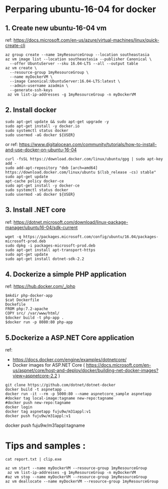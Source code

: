 # Perparing ubuntu-16-04 for docker 
## 1. Create new ubuntu-16-04 vm
ref: https://docs.microsoft.com/en-us/azure/virtual-machines/linux/quick-create-cli
```shell
az group create --name 1myResourceGroup --location southeastasia
az vm image list --location southeastasia --publisher Canonical \
  --offer UbuntuServer --sku 16.04-LTS --all --output table
az vm create \
  --resource-group 1myResourceGroup \
  --name myDockerVM \
  --image Canonical:UbuntuServer:16.04-LTS:latest \
  --admin-username azadmin \
  --generate-ssh-keys
 az vm list-ip-addresses -g 1myResourceGroup -n myDockerVM
```

## 2. Install docker
```shell
sudo apt-get update && sudo apt-get upgrade -y
sudo apt-get install -y docker.io
sudo systemctl status docker
sudo usermod -aG docker ${USER}
```
or
ref: https://www.digitalocean.com/community/tutorials/how-to-install-and-use-docker-on-ubuntu-16-04
```shell
curl -fsSL https://download.docker.com/linux/ubuntu/gpg | sudo apt-key add -
sudo add-apt-repository "deb [arch=amd64] https://download.docker.com/linux/ubuntu $(lsb_release -cs) stable"
sudo apt-get update
apt-cache policy docker-ce
sudo apt-get install -y docker-ce
sudo systemctl status docker
sudo usermod -aG docker ${USER}
```
## 3. Install .NET core
ref: https://dotnet.microsoft.com/download/linux-package-manager/ubuntu16-04/sdk-current
```shell
wget -q https://packages.microsoft.com/config/ubuntu/16.04/packages-microsoft-prod.deb
sudo dpkg -i packages-microsoft-prod.deb
sudo apt-get install apt-transport-https
sudo apt-get update
sudo apt-get install dotnet-sdk-2.2
```
## 4. Dockerize a simple PHP application
ref: https://hub.docker.com/_/php
```shell
$mkdir php-docker-app  
$cat Dockerfile
Dockefile
FROM php:7.2-apache
COPY src/ /var/www/html/
$docker build -t php-app .  
$docker run -p 8080:80 php-app 
```
## 5.Dockerize a ASP.NET Core application
ref: 
* https://docs.docker.com/engine/examples/dotnetcore/ 
* Docker images for ASP.NET Core ( https://docs.microsoft.com/en-us/aspnet/core/host-and-deploy/docker/building-net-docker-images?view=aspnetcore-2.2 )

```shell
git clone https://github.com/dotnet/dotnet-docker
docker build -t aspnetapp .
docker run -it --rm -p 5000:80 --name aspnetcore_sample aspnetapp
#docker tag local-image:tagname new-repo:tagname
#docker push new-repo:tagname 
docker login 
docker tag aspnetapp fuju9w/m31appl:v1
docker push fuju9w/m31appl:v1
```


docker push fuju9w/m31appl:tagname

# Tips and samples : 
```shell
cat report.txt | clip.exe

az vm start --name myDockerVM --resource-group 1myResourceGroup
 az vm list-ip-addresses -g 1myResourceGroup -n myDockerVM
#az vm stop --name myDockerVM --resource-group 1myResourceGroup
az vm deallocate --name myDockerVM --resource-group 1myResourceGroup
```
